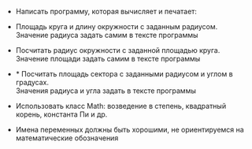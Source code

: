 - Написать программу, которая вычисляет и печатает:  
- Площадь круга и длину окружности с заданным радиусом.  
  Значение радиуса задать самим в тексте программы
- Посчитать радиус окружности с заданной площадью круга.
  Значение площади задать самим в тексте программы


- \* Посчитать площадь сектора с заданными радиусом и углом
в градусах.  
  Значения радиуса и угла задать в тексте программы
- Использовать класс Math: возведение в степень, квадратный
корень, константа Пи и др.
- Имена переменных должны быть хорошими, не ориентируемся
на математические обозначения